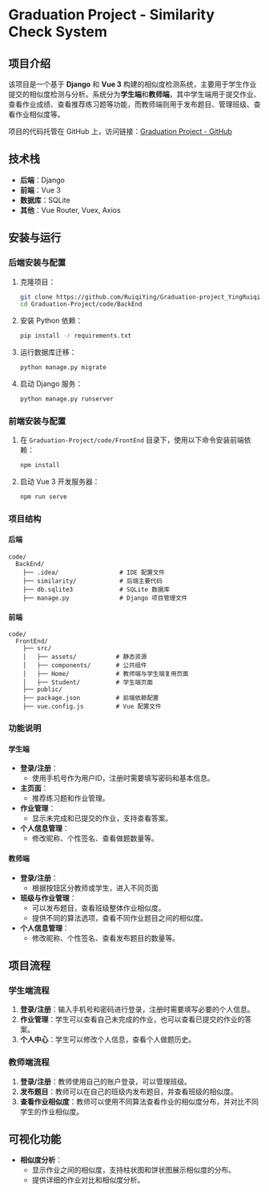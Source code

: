 
# Graduation Project - Similarity Check System

## 项目介绍

该项目是一个基于 **Django** 和 **Vue 3** 构建的相似度检测系统，主要用于学生作业提交的相似度检测与分析。系统分为**学生端**和**教师端**，其中学生端用于提交作业、查看作业成绩、查看推荐练习题等功能，而教师端则用于发布题目、管理班级、查看作业相似度等。

项目的代码托管在 GitHub 上，访问链接：[Graduation Project - GitHub](https://github.com/RuiqiYing/Graduation-project_YingRuiqi)

## 技术栈

- **后端**：Django
- **前端**：Vue 3
- **数据库**：SQLite
- **其他**：Vue Router, Vuex, Axios

## 安装与运行

### 后端安装与配置

1. 克隆项目：
   ```bash
   git clone https://github.com/RuiqiYing/Graduation-project_YingRuiqi.git
   cd Graduation-Project/code/BackEnd
   ```

2. 安装 Python 依赖：
   ```bash
   pip install -r requirements.txt
   ```

3. 运行数据库迁移：
   ```bash
   python manage.py migrate
   ```

4. 启动 Django 服务：
   ```bash
   python manage.py runserver
   ```

### 前端安装与配置

1. 在 `Graduation-Project/code/FrontEnd` 目录下，使用以下命令安装前端依赖：
   ```bash
   npm install
   ```

2. 启动 Vue 3 开发服务器：
   ```bash
   npm run serve
   ```

### 项目结构

#### 后端

```
code/
  BackEnd/
    ├── .idea/                 # IDE 配置文件
    ├── similarity/            # 后端主要代码
    ├── db.sqlite3             # SQLite 数据库
    ├── manage.py              # Django 项目管理文件
```

#### 前端

```
code/
  FrontEnd/
    ├── src/
    │   ├── assets/           # 静态资源
    │   ├── components/       # 公共组件
    │   ├── Home/             # 教师端与学生端复用页面
    │   ├── Student/          # 学生端页面
    ├── public/
    ├── package.json          # 前端依赖配置
    ├── vue.config.js         # Vue 配置文件
```

### 功能说明

#### 学生端

- **登录/注册**：
  - 使用手机号作为用户ID，注册时需要填写密码和基本信息。
- **主页面**：
  - 推荐练习题和作业管理。
- **作业管理**：
  - 显示未完成和已提交的作业，支持查看答案。
- **个人信息管理**：
  - 修改昵称、个性签名、查看做题数量等。

#### 教师端

- **登录/注册**：
  - 根据按钮区分教师或学生，进入不同页面
- **班级与作业管理**：
  - 可以发布题目，查看班级整体作业相似度。
  - 提供不同的算法选项，查看不同作业题目之间的相似度。
- **个人信息管理**：
  - 修改昵称、个性签名、查看发布题目的数量等。

## 项目流程

### 学生端流程

1. **登录/注册**：输入手机号和密码进行登录，注册时需要填写必要的个人信息。
2. **作业管理**：学生可以查看自己未完成的作业，也可以查看已提交的作业的答案。
3. **个人中心**：学生可以修改个人信息，查看个人做题历史。

### 教师端流程

1. **登录/注册**：教师使用自己的账户登录，可以管理班级。
2. **发布题目**：教师可以在自己的班级内发布题目，并查看班级的相似度。
3. **查看作业相似度**：教师可以使用不同算法查看作业的相似度分布，并对比不同学生的作业相似度。

## 可视化功能

- **相似度分析**：
  - 显示作业之间的相似度，支持柱状图和饼状图展示相似度的分布。
  - 提供详细的作业对比和相似度分析。
